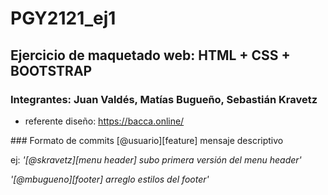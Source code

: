 # PGY2121_ej1

## Ejercicio de maquetado web: HTML + CSS + BOOTSTRAP

### Integrantes: Juan Valdés, Matías Bugueño, Sebastián Kravetz

- referente diseño: https://bacca.online/

### Formato de commits
[@usuario][feature] mensaje descriptivo

ej:
_'[@skravetz][menu header] subo primera versión del menu header'_

_'[@mbugueno][footer] arreglo estilos del footer'_

